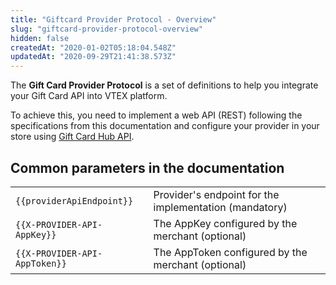 ```yaml
---
title: "Giftcard Provider Protocol - Overview"
slug: "giftcard-provider-protocol-overview"
hidden: false
createdAt: "2020-01-02T05:18:04.548Z"
updatedAt: "2020-09-29T21:41:38.573Z"
---
```

The **Gift Card Provider Protocol** is a set of definitions to help you integrate your Gift Card API into VTEX platform. 

To achieve this, you need to implement a web API (REST) following the specifications from this documentation and configure your provider in your store using [Gift Card Hub API](https://developers.vtex.com/reference/giftcard-hub-api-overview).

## Common parameters in the documentation

<table>
  <tr>
    <td><code>{{providerApiEndpoint}}</code></td>
    <td>Provider's endpoint for the implementation (mandatory)</td>
  </tr>
  <tr>
    <td><code>{{X-PROVIDER-API-AppKey}}</code></td>
    <td>The AppKey configured by the merchant (optional)</td>
  </tr>
  <tr>
    <td><code>{{X-PROVIDER-API-AppToken}}</code></td>
    <td>The AppToken configured by the merchant (optional)</td>
  </tr>
</table>